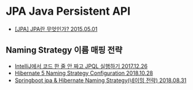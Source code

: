# JPA Java Persistent API

* [[JPA] JPA란 무엇인가? 2015.05.01](https://blog.woniper.net/255)

## Naming Strategy 이름 매핑 전략

* [IntelliJ에서 코드 한 줄 안 짜고 JPQL 실행하기 2017.12.26](https://www.popit.kr/intellij%EC%97%90%EC%84%9C-%EC%BD%94%EB%93%9C-%ED%95%9C-%EC%A4%84-%EC%95%88-%EC%A7%9C%EA%B3%A0-jpql-%EC%8B%A4%ED%96%89%ED%95%98%EA%B8%B0/)
* [Hibernate 5 Naming Strategy Configuration 2018.10.28](https://www.baeldung.com/hibernate-naming-strategy)
* [Springboot jpa & Hibernate Naming Strategy(네이밍 전략) 2018.08.31](https://mycup.tistory.com/237)